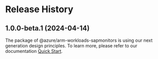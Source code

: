 # Release History
    
## 1.0.0-beta.1 (2024-04-14)

The package of @azure/arm-workloads-sapmonitors is using our next generation design principles. To learn more, please refer to our documentation [Quick Start](https://aka.ms/js-track2-quickstart).
